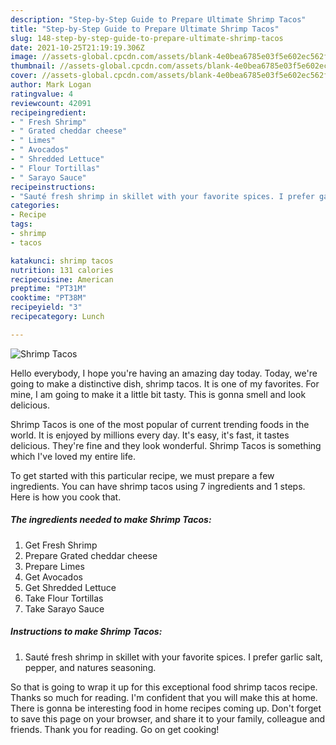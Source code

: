 ```yaml
---
description: "Step-by-Step Guide to Prepare Ultimate Shrimp Tacos"
title: "Step-by-Step Guide to Prepare Ultimate Shrimp Tacos"
slug: 148-step-by-step-guide-to-prepare-ultimate-shrimp-tacos
date: 2021-10-25T21:19:19.306Z
image: //assets-global.cpcdn.com/assets/blank-4e0bea6785e03f5e602ec562f230caae08da540cada707380b4fe1bbebba43da.png
thumbnail: //assets-global.cpcdn.com/assets/blank-4e0bea6785e03f5e602ec562f230caae08da540cada707380b4fe1bbebba43da.png
cover: //assets-global.cpcdn.com/assets/blank-4e0bea6785e03f5e602ec562f230caae08da540cada707380b4fe1bbebba43da.png
author: Mark Logan
ratingvalue: 4
reviewcount: 42091
recipeingredient:
- " Fresh Shrimp"
- " Grated cheddar cheese"
- " Limes"
- " Avocados"
- " Shredded Lettuce"
- " Flour Tortillas"
- " Sarayo Sauce"
recipeinstructions:
- "Sauté fresh shrimp in skillet with your favorite spices. I prefer garlic salt, pepper, and natures seasoning."
categories:
- Recipe
tags:
- shrimp
- tacos

katakunci: shrimp tacos 
nutrition: 131 calories
recipecuisine: American
preptime: "PT31M"
cooktime: "PT38M"
recipeyield: "3"
recipecategory: Lunch

---
```



![Shrimp Tacos](//assets-global.cpcdn.com/assets/blank-4e0bea6785e03f5e602ec562f230caae08da540cada707380b4fe1bbebba43da.png)

Hello everybody, I hope you're having an amazing day today. Today, we're going to make a distinctive dish, shrimp tacos. It is one of my favorites. For mine, I am going to make it a little bit tasty. This is gonna smell and look delicious.

Shrimp Tacos is one of the most popular of current trending foods in the world. It is enjoyed by millions every day. It's easy, it's fast, it tastes delicious. They're fine and they look wonderful. Shrimp Tacos is something which I've loved my entire life.




To get started with this particular recipe, we must prepare a few ingredients. You can have shrimp tacos using 7 ingredients and 1 steps. Here is how you cook that.

<!--inarticleads1-->

##### The ingredients needed to make Shrimp Tacos:

1. Get  Fresh Shrimp
1. Prepare  Grated cheddar cheese
1. Prepare  Limes
1. Get  Avocados
1. Get  Shredded Lettuce
1. Take  Flour Tortillas
1. Take  Sarayo Sauce




<!--inarticleads2-->

##### Instructions to make Shrimp Tacos:

1. Sauté fresh shrimp in skillet with your favorite spices. I prefer garlic salt, pepper, and natures seasoning.




So that is going to wrap it up for this exceptional food shrimp tacos recipe. Thanks so much for reading. I'm confident that you will make this at home. There is gonna be interesting food in home recipes coming up. Don't forget to save this page on your browser, and share it to your family, colleague and friends. Thank you for reading. Go on get cooking!
